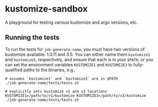 # kustomize-sandbox

A playground for testing various kustomize and argo versions, etc.

## Running the tests

To run the tests for `job-generate-name`, you must have two versions of kustomize available: 1.0.11 and 3.5.  You can either name them `kustomize1` and `kustomize3`, respectively, and ensure that each is in your `$PATH`, or you can set the environment variables `KUSTOMIZE1` and `KUSTOMIZE3` to fully-qualified paths to the binaries, e.g.:

```
# assumes `kustomize1` and `kustomize3` are in $PATH
./job-generate-name/tests/tests.sh

# explicitly sets kustomize v1 and v3 locations
KUSTOMIZE1=/path/to/v1/kustomize KUSTOMIZE3=/path/to/v3/kustomize ./job-generate-name/tests/tests.sh
```
